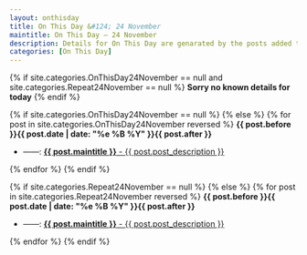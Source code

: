 ```yaml
---
layout: onthisday
title: On This Day &#124; 24 November
maintitle: On This Day — 24 November
description: Details for On This Day are genarated by the posts added to the website so the content is subject to changes/updates over time.
categories: [On This Day]
---
```


{% if site.categories.OnThisDay24November == null and site.categories.Repeat24November == null %}
<strong>Sorry no known details for today</strong>
{% endif %}

{% if site.categories.OnThisDay24November == null %}
{% else %}
{% for post in site.categories.OnThisDay24November reversed %}
<strong>{{ post.before }}{{ post.date | date: "%e %B %Y" }}{{ post.after }}</strong>
<ul>
<li> ——: <a href="{{ post.url }}"><strong>{{ post.maintitle }}</strong> - {{ post.post_description }}</a></li>
</ul>
{% endfor %}
{% endif %}

{% if site.categories.Repeat24November == null %}
{% else %}
{% for post in site.categories.Repeat24November reversed %}
<strong>{{ post.before }}{{ post.date | date: "%e %B %Y" }}{{ post.after }}</strong>
<ul>
<li> ——: <a href="{{ post.url }}"><strong>{{ post.maintitle }}</strong> - {{ post.post_description }}</a></li>
</ul>
{% endfor %}
{% endif %}
